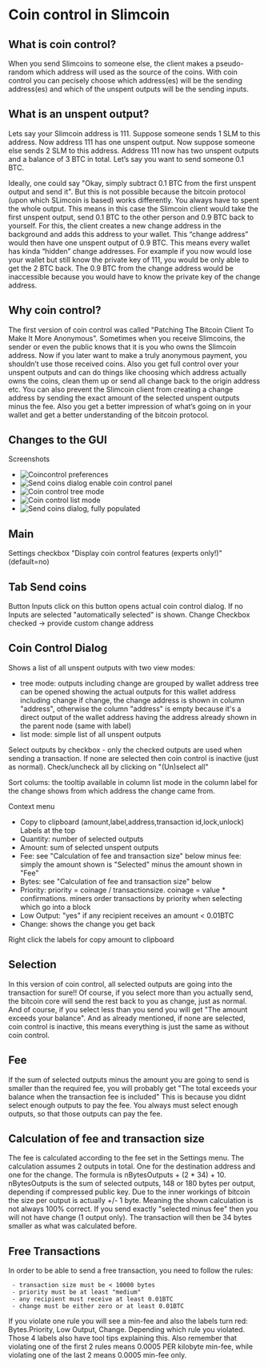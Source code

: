 # Coin control in Slimcoin

## What is coin control?

When you send Slimcoins to someone else, the client makes a pseudo-random which address will used as the source of the coins. With coin control you can pecisely choose which address(es) will be the sending address(es) and which of the unspent outputs will be the sending inputs.
  
## What is an unspent output?

Lets say your Slimcoin address is 111. Suppose someone sends 1 SLM to this address. Now address 111 has one unspent output. Now suppose someone else sends 2 SLM to this address. Address 111 now has two unspent outputs and a balance of 3 BTC in total. Let’s say you want to send someone 0.1 BTC.

Ideally, one could say "Okay, simply subtract 0.1 BTC from the first unspent output and send it". But this is not possible because the bitcoin protocol (upon which SLimcoin is based) works differently. You always have to spent the whole output. This means in this case the Slimcoin client would take the first unspent output, send 0.1 BTC to the other person and 0.9 BTC back to yourself. For this, the client creates a new change address in the background and adds this address to your wallet. This “change address” would then have one unspent output of 0.9 BTC. This means every wallet has kinda “hidden” change addresses. For example if you now would lose your wallet but still know the private key of 111, you would be only able to get the 2 BTC back. The 0.9 BTC from the change address would be inaccessible because you would have to know the private key of the change address.
  
## Why coin control?

The first version of coin control was called "Patching The Bitcoin Client To Make It More Anonymous". Sometimes when you receive Slimcoins, the sender or even the public knows that it is you who owns the Slimcoin address. Now if you later want to make a truly anonymous payment, you shouldn’t use those received coins. Also you get full control over your unspent outputs and can do things like choosing which address actually owns the coins, clean them up or send all change back to the origin address etc. You can also prevent the Slimcoin client from creating a change address by sending the exact amount of the selected unspent outputs minus the fee. Also you get a better impression of what’s going on in your wallet and get a better understanding of the bitcoin protocol.

## Changes to the GUI

Screenshots
- ![Coincontrol preferences](https://github.com/gjhiggins/Slimcoin/raw/master/doc/coincontrol-01.png)
- ![Send coins dialog enable coin control panel](https://github.com/gjhiggins/Slimcoin/raw/master/doc/coincontrol-02.png)
- ![Coin control tree mode](https://github.com/gjhiggins/Slimcoin/raw/master/doc/coincontrol-03.png)
- ![Coin control list mode](https://github.com/gjhiggins/Slimcoin/raw/master/doc/coincontrol-04.png)
- ![Send coins dialog, fully populated](https://github.com/gjhiggins/Slimcoin/raw/master/doc/coincontrol-05.png)

## Main

Settings checkbox "Display coin control features (experts only!)" (default=no)

## Tab Send coins

Button Inputs
click on this button opens actual coin control dialog. If no Inputs are selected "automatically selected" is shown.
Change Checkbox
checked -> provide custom change address

## Coin Control Dialog

Shows a list of all unspent outputs with two view modes:

-  tree mode: outputs including change are grouped by wallet address
     tree can be opened showing the actual outputs for this wallet address including change if change, the change address is shown in column "address", otherwise the column "address" is empty because it's a direct output of the wallet address having the address already shown in the parent node (same with label)
- list mode: simple list of all unspent outputs

Select outputs by checkbox - only the checked outputs are used when sending a transaction. If none are selected then coin control is inactive (just as normal). Check/uncheck all by clicking on "(Un)select all"

Sort colums: the tooltip available in column list mode in the column label for the change shows from which address the change came from.

Context menu
- Copy to clipboard (amount,label,address,transaction id,lock,unlock)
Labels at the top
- Quantity: number of selected outputs
- Amount: sum of selected unspent outputs
- Fee:   see "Calculation of fee and transaction size" below minus fee: simply the amount shown is "Selected" minus the amount shown in "Fee"
- Bytes: see "Calculation of fee and transaction size" below
- Priority: priority = coinage / transactionsize. coinage = value * confirmations.  miners order transactions by priority when selecting which go into a block
- Low Output: "yes" if any recipient receives an amount < 0.01BTC
- Change: shows the change you get back

Right click the labels for copy amount to clipboard
   
## Selection

In this version of coin control, all selected outputs are going into the transaction for sure!!
Of course, if you select more than you actually send, the bitcoin core will send the rest back to you as change, just as normal.
And of course, if you select less than you send you will get "The amount exceeds your balance".
And as already mentioned, if none are selected, coin control is inactive, this means everything is just the same as without coin control.
  
## Fee

If the sum of selected outputs minus the amount you are going to send is smaller than the required fee, you will probably get
"The total exceeds your balance when the transaction fee is included"
This is because you didnt select enough outputs to pay the fee.
You always must select enough outputs, so that those outputs can pay the fee.
  
## Calculation of fee and transaction size

The fee is calculated according to the fee set in the Settings menu.
The calculation assumes 2 outputs in total. One for the destination address and one for the change.
The formula is nBytesOutputs + (2 * 34) + 10. nBytesOutputs is the sum of selected outputs, 148 or 180 bytes per output, depending if compressed public key.
Due to the inner workings of bitcoin the size per output is actually +/- 1 byte. Meaning the shown calculation is not always 100% correct. 
If you send exactly "selected minus fee" then you will not have change (1 output only). The transaction will then be 34 bytes smaller as what was calculated before.

## Free Transactions

In order to be able to send a free transaction, you need to follow the rules:

     - transaction size must be < 10000 bytes
     - priority must be at least "medium"
     - any recipient must receive at least 0.01BTC
     - change must be either zero or at least 0.01BTC

If you violate one rule you will see a min-fee and also the labels turn red: Bytes.Priority, Low Output, Change. Depending which rule you violated.  Those 4 labels also have tool tips explaining this.  Also remember that violating one of the first 2 rules means 0.0005 PER kilobyte min-fee, while violating one of the last 2 means 0.0005 min-fee only.
